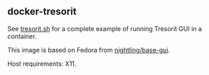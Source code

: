 ## docker-tresorit

See [tresorit.sh](https://github.com/Nightling/dockerfiles/blob/master/_desktop/tresorit/tresorit.sh) 
for a complete example of running Tresorit GUI in a container.

This image is based on Fedora from
[nightling/base-gui](https://github.com/Nightling/dockerfiles/blob/master/_desktop/base-gui).

Host requirements: X11.
